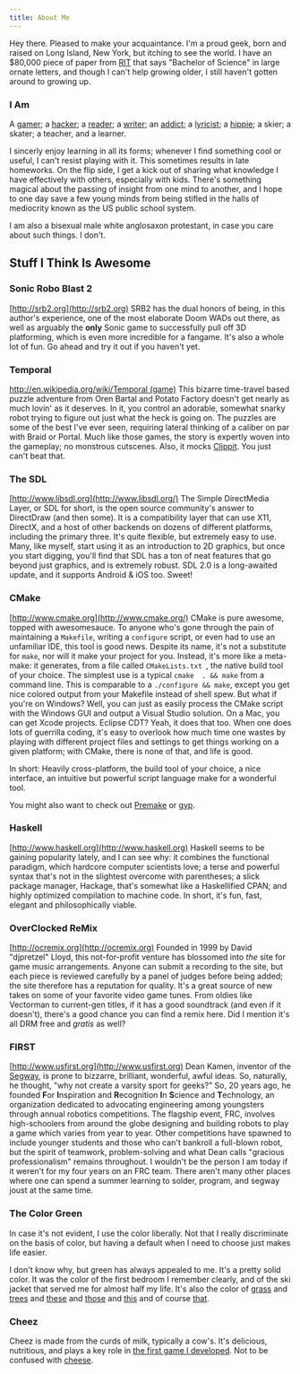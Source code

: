```yaml
---
title: About Me
---
```


Hey there. Pleased to make your acquaintance. I'm a proud geek, born 
and raised on Long Island, New York, but itching to see the world. I 
have an $80,000 piece of paper from [RIT](http://www.rit.edu) that says 
"Bachelor of Science" in large ornate letters, and though I 
can't help growing older, I still haven't gotten around to growing up. 

### I Am ###
A [gamer](http://backloggery.com); 
a [hac](http://en.wikipedia.org/wiki/Footbag)[ker](http://en.wikipedia.org/wiki/Computer_Programming); 
a [reader](http://www.multivax.com/last_question.html);
a [writer](/tidbits/arrgh.md);
an [addict](http://en.wikipedia.org/wiki/Mountain_Dew); 
a [lyricist](http://www.amiright.com/parody/80s/bryanadams25.shtml); 
a [hippie](http://www.ecogeek.org/);
a skier; a skater;
a teacher, and a learner. 

I sincerly enjoy learning in all its forms; whenever 
I find something cool or useful, I can't resist playing with it. This 
sometimes results in late homeworks. On the flip side, I get a kick out of 
sharing what knowledge I have effectively with others, especially with kids. 
There's something magical about the passing of insight from one mind to 
another, and I hope to one day save a few young minds from being stifled in the 
halls of mediocrity known as the US public school system.

I am also a bisexual male white anglosaxon protestant, in case you care about such things. I don't.

## Stuff I Think Is Awesome

### Sonic Robo Blast 2 ###
[http://srb2.org](http://srb2.org)
SRB2 has the dual honors of being, in this author's experience, one of the most elaborate Doom WADs out there, as well as arguably the **only** Sonic game to successfully pull off 3D platforming, which is even more incredible for a fangame. It's also a whole lot of fun. Go ahead and try it out if you haven't yet.

### Temporal ###
[http://en.wikipedia.org/wiki/Temporal (game)](http://en.wikipedia.org/wiki/Temporal_%28video_game%29)
This bizarre time-travel based puzzle adventure from Oren Bartal and 
Potato Factory doesn't get nearly as much lovin' as it deserves. In it, you 
control an adorable, somewhat snarky robot trying to figure out just what the 
heck is going on. The puzzles are some of the best I've ever seen, requiring 
lateral thinking of a caliber on par with Braid or Portal. Much
like those games, the story is expertly woven into the gameplay; no monstrous 
cutscenes.  Also, it mocks [Clippit](https://en.wikipedia.org/wiki/Clippit). You 
just can't beat that.

###  The SDL ### 
[http://www.libsdl.org](http://www.libsdl.org/)
The Simple DirectMedia Layer, or SDL for short, is the open source 
community's answer to DirectDraw (and then some). It is a compatibility layer 
that can use X11, DirectX, and a host of other backends on dozens of different 
platforms, including the primary three. It's quite flexible, but extremely 
easy to use.  Many, like myself, start using it as an introduction to 2D 
graphics, but once you start digging, you'll find that SDL has a ton of neat 
features that go beyond just graphics, and is extremely robust. SDL 2.0 is a 
long-awaited update, and it supports Android & iOS too. Sweet!

### CMake ###
[http://www.cmake.org](http://www.cmake.org/)
CMake is pure awesome, topped with awesomesauce. To anyone who's gone through
the pain of maintaining a `Makefile`, writing a `configure` script, or even
had to use an unfamiliar IDE, this tool is good news. Despite its name, it's 
not a substitute for `make`, nor will it make your project for you. Instead, 
it's more like a meta-make: it generates, from a file called `CMakeLists.txt
`, the native build tool of your choice. The simplest use is a typical `cmake 
. && make` from a command line. This is comparable to a `./configure && make`, 
except you get nice colored output from your Makefile instead of shell spew. 
But what if you're on Windows? Well, you can just as easily process the CMake 
script with the Windows GUI and output a Visual Studio solution. On a Mac, you 
can get Xcode projects. Eclipse CDT? Yeah, it does that too. When one does lots 
of guerrilla coding, it's easy to overlook how much time one wastes by playing 
with different project files and settings to get things working on a 
given platform; with CMake, there is none of that, and life is good.

In short: Heavily cross-platform, the build tool of your choice, a nice
interface, an intuitive but powerful script language make for a wonderful tool.

You might also want to check out [Premake](http://industriousone.com/what-premake) or [gyp](http://code.google.com/p/gyp/).

### Haskell ###
[http://www.haskell.org](http://www.haskell.org)
Haskell seems to be gaining popularity lately, and I can see why: it combines
the functional paradigm, which hardcore computer scientists love; a terse
and powerful syntax that's not in the slightest overcome with parentheses; a
slick package manager, Hackage, that's somewhat like a Haskellified CPAN; and
highly optimized compilation to machine code. In short, it's fun, fast, 
elegant and philosophically viable. 

### OverClocked ReMix ###
[http://ocremix.org](http://ocremix.org)
Founded in 1999 by David "djpretzel" Lloyd, this not-for-profit venture has 
blossomed into *the* site for game music arrangements. Anyone can submit a 
recording to the site, but each piece is reviewed carefully by a panel of 
judges before being added; the site therefore has a reputation for quality.
It's a great source of new takes on some of your favorite video game tunes. 
From oldies like Vectorman to current-gen titles, if it has a good soundtrack
(and even if it doesn't), there's a good chance you can find a remix here. Did
I mention it's all DRM free and *gratis* as well?

### FIRST ###
[http://www.usfirst.org](http://www.usfirst.org)
Dean Kamen, inventor of the [Segway](http://www.segway.com), is prone to
bizzarre, brilliant, wonderful, awful ideas. So, naturally, he thought, "why
not create a varsity sport for geeks?" So, 20 years ago, he founded **F**or
**I**nspiration and **R**ecognition **I**n **S**cience and **T**echnology, an 
organization dedicated to advocating engineering among youngsters through
annual robotics competitions. The flagship event, FRC, involves high-schoolers
from around the globe designing and building robots to play a game which
varies from year to year. Other competitions have spawned to include younger 
students and those who can't bankroll a full-blown robot, but the spirit of 
teamwork, problem-solving and what Dean calls "gracious professionalism"
remains throughout. I wouldn't be the person I am today if it weren't for my
four years on an FRC team. There aren't many other places where one can spend
a summer learning to solder, program, and segway joust at the same time.

### The Color Green ###

In case it's not evident, I use the color liberally. Not that I really discriminate on the basis of color, but having a default when I need to choose just makes life easier.

I don't know why, but green has always appealed to me. It's a pretty solid color. It was the color of the first bedroom I remember clearly, and of the ski jacket that served me for almost half my life. 
It's also the color of [grass](http://www.21stcenturymed.org/happy-boy-in-grass.jpg)
and [trees](http://www.publicdomainpictures.net/pictures/100000/nahled/cannabis-sativa-leaf.jpg)
and [these](http://wallpapercave.com/wp/6Rkrc0D.jpg)
and [those](http://vignette1.wikia.nocookie.net/sonic/images/0/06/The_beginning.png/revision/latest?cb=20130331110926)
and [this](http://uploads.neatorama.com/images/posts/323/62/62323/1370549920-0.jpg) 
and of course [that](https://49.media.tumblr.com/tumblr_lsudn1Xqjy1qzunn4o1_400.gif).

### Cheez ###
Cheez is made from the curds of milk, typically a cow's. It's delicious, nutritious, and plays a key role in [the first game I developed](/projects/cheezus). Not to be confused with [cheese]( http://wiki.teamliquid.net/starcraft2/Cheese). 
